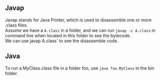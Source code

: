 ## Javap
Javap stands for Java Printer, which is used to disassemble one or more .class files.  
Assume we have a `A.class` in a folder, and we can run `javap -c A.class` in command line when located in this folder to see the bytecode.   
We can use javap A.class` to see the disassemble code. 

## Java
To run a MyClass.class file in a folder foo, use `java foo.MyClass` in the bin folder. 
